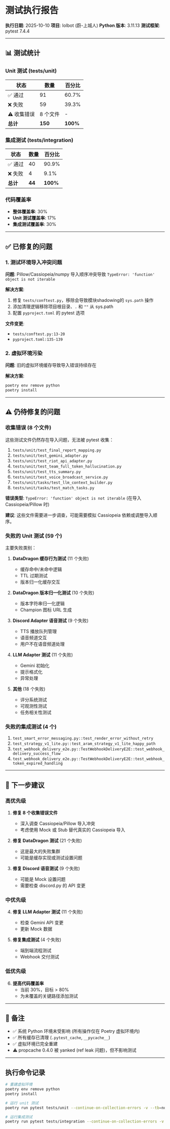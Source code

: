 # 测试执行报告

**执行日期**: 2025-10-10
**项目**: lolbot (蔚-上城人)
**Python 版本**: 3.11.13
**测试框架**: pytest 7.4.4

---

## 📊 测试统计

### Unit 测试 (tests/unit)

| 状态 | 数量 | 百分比 |
|------|------|--------|
| ✅ 通过 | 91 | 60.7% |
| ❌ 失败 | 59 | 39.3% |
| ⚠️ 收集错误 | 8 个文件 | - |
| **总计** | **150** | **100%** |

### 集成测试 (tests/integration)

| 状态 | 数量 | 百分比 |
|------|------|--------|
| ✅ 通过 | 40 | 90.9% |
| ❌ 失败 | 4 | 9.1% |
| **总计** | **44** | **100%** |

### 代码覆盖率

- **整体覆盖率**: 30%
- **Unit 测试覆盖率**: 17%
- **集成测试覆盖率**: 30%

---

## ✅ 已修复的问题

### 1. 测试环境导入冲突问题
**问题**: Pillow/Cassiopeia/numpy 导入顺序冲突导致 `TypeError: 'function' object is not iterable`

**解决方案**:
1. 修复 `tests/conftest.py`，移除会导致模块shadowing的 `sys.path` 操作
2. 添加清理逻辑移除项目根目录、`.` 和 `""` 从 sys.path
3. 配置 `pyproject.toml` 的 pytest 选项

**文件变更**:
- `tests/conftest.py:13-20`
- `pyproject.toml:135-139`

### 2. 虚拟环境污染
**问题**: 旧的虚拟环境缓存导致导入错误持续存在

**解决方案**:
```bash
poetry env remove python
poetry install
```

---

## ⚠️ 仍待修复的问题

### 收集错误 (8 个文件)

这些测试文件仍然存在导入问题，无法被 pytest 收集：

1. `tests/unit/test_final_report_mapping.py`
2. `tests/unit/test_gemini_adapter.py`
3. `tests/unit/test_riot_api_adapter.py`
4. `tests/unit/test_team_full_token_hallucination.py`
5. `tests/unit/test_tts_summary.py`
6. `tests/unit/test_voice_broadcast_service.py`
7. `tests/unit/tasks/test_llm_context_builder.py`
8. `tests/unit/tasks/test_match_tasks.py`

**错误类型**: `TypeError: 'function' object is not iterable` (在导入 Cassiopeia/Pillow 时)

**建议**: 这些文件需要进一步调查，可能需要模拟 Cassiopeia 依赖或调整导入顺序。

### 失败的 Unit 测试 (59 个)

主要失败类别：

1. **DataDragon 缓存行为测试** (11 个失败)
   - 缓存命中/未命中逻辑
   - TTL 过期测试
   - 版本归一化缓存交互

2. **DataDragon 版本归一化测试** (10 个失败)
   - 版本字符串归一化逻辑
   - Champion 图标 URL 生成

3. **Discord Adapter 语音测试** (9 个失败)
   - TTS 播放队列管理
   - 语音频道交互
   - 用户不在语音频道处理

4. **LLM Adapter 测试** (11 个失败)
   - Gemini 初始化
   - 提示格式化
   - 异常处理

5. **其他** (18 个失败)
   - 评分系统测试
   - 可观测性测试
   - 任务相关性测试

### 失败的集成测试 (4 个)

1. `test_smart_error_messaging.py::test_render_error_without_retry`
2. `test_strategy_v1_lite.py::test_aram_strategy_v1_lite_happy_path`
3. `test_webhook_delivery_e2e.py::TestWebhookDeliveryE2E::test_webhook_delivery_success_flow`
4. `test_webhook_delivery_e2e.py::TestWebhookDeliveryE2E::test_webhook_token_expired_handling`

---

## 🎯 下一步建议

### 高优先级

1. **修复 8 个收集错误文件**
   - 深入调查 Cassiopeia/Pillow 导入冲突
   - 考虑使用 Mock 或 Stub 替代真实的 Cassiopeia 导入

2. **修复 DataDragon 测试** (21 个失败)
   - 这是最大的失败集群
   - 可能是缓存实现或测试设置问题

3. **修复 Discord 语音测试** (9 个失败)
   - 可能是 Mock 设置问题
   - 需要检查 discord.py 的 API 变更

### 中优先级

4. **修复 LLM Adapter 测试** (11 个失败)
   - 检查 Gemini API 变更
   - 更新 Mock 数据

5. **修复集成测试** (4 个失败)
   - 端到端流程测试
   - Webhook 交付测试

### 低优先级

6. **提高代码覆盖率**
   - 当前 30%，目标 > 80%
   - 为未覆盖的关键路径添加测试

---

## 📝 备注

- ✅ 系统 Python 环境未受影响 (所有操作仅在 Poetry 虚拟环境内)
- ✅ 所有缓存已清理 (`.pytest_cache`, `__pycache__`)
- ✅ 虚拟环境已完全重建
- ⚠️ propcache 0.4.0 被 yanked (ref leak 问题)，但不影响测试

---

## 执行命令记录

```bash
# 重建虚拟环境
poetry env remove python
poetry install

# 运行 unit 测试
poetry run pytest tests/unit --continue-on-collection-errors -v --tb=no -q

# 运行集成测试
poetry run pytest tests/integration --continue-on-collection-errors -v --tb=no -q
```
